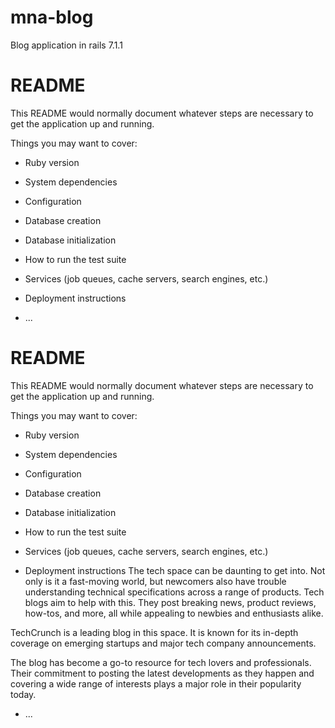 # mna-blog
Blog application in rails 7.1.1
# README

This README would normally document whatever steps are necessary to get the
application up and running.

Things you may want to cover:

* Ruby version

* System dependencies

* Configuration

* Database creation

* Database initialization

* How to run the test suite

* Services (job queues, cache servers, search engines, etc.)

* Deployment instructions

* ...
# README

This README would normally document whatever steps are necessary to get the
application up and running.

Things you may want to cover:

* Ruby version

* System dependencies

* Configuration

* Database creation

* Database initialization

* How to run the test suite

* Services (job queues, cache servers, search engines, etc.)

* Deployment instructions
The tech space can be daunting to get into. Not only is it a fast-moving world, but newcomers also have trouble understanding technical specifications across a range of products. Tech blogs aim to help with this. They post breaking news, product reviews, how-tos, and more, all while appealing to newbies and enthusiasts alike. 

TechCrunch is a leading blog in this space. It is known for its in-depth coverage on emerging startups and major tech company announcements.

The blog has become a go-to resource for tech lovers and professionals. Their commitment to posting the latest developments as they happen and covering a wide range of interests plays a major role in their popularity today.
* ...
